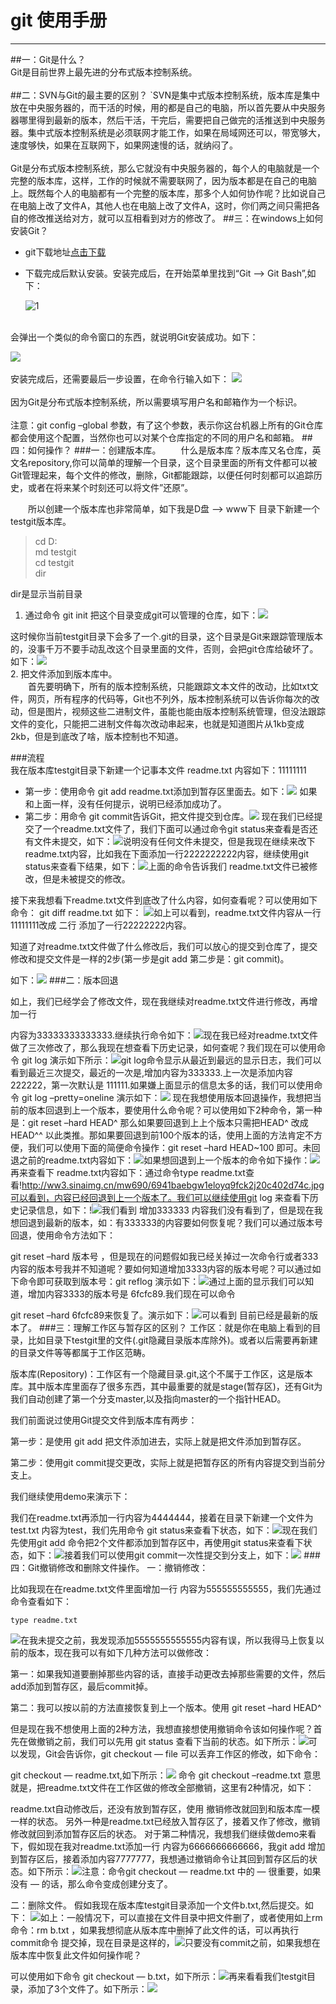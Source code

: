 # git 使用手册

---
##一：Git是什么？<br>
	Git是目前世界上最先进的分布式版本控制系统。<br><br>
##二：SVN与Git的最主要的区别？
 `SVN是集中式版本控制系统，版本库是集中放在中央服务器的，而干活的时候，用的都是自己的电脑，所以首先要从中央服务器哪里得到最新的版本，然后干活，干完后，需要把自己做完的活推送到中央服务器。集中式版本控制系统是必须联网才能工作，如果在局域网还可以，带宽够大，速度够快，如果在互联网下，如果网速慢的话，就纳闷了。
 <br> <br>
 Git是分布式版本控制系统，那么它就没有中央服务器的，每个人的电脑就是一个完整的版本库，这样，工作的时候就不需要联网了，因为版本都是在自己的电脑上。既然每个人的电脑都有一个完整的版本库，那多个人如何协作呢？比如说自己在电脑上改了文件A，其他人也在电脑上改了文件A，这时，你们两之间只需把各自的修改推送给对方，就可以互相看到对方的修改了。
##三：在windows上如何安装Git？
 * git下载地址[点击下载](http://www.so.com/link?url=http%3A%2F%2Fsoftdl.360tpcdn.com%2FGit%2FGit_2.12.exe&q=git&ts=1492075231&t=2cf004b0dd9c65921ecefdfa083c7c0&src=haosou)
* 下载完成后默认安装。安装完成后，在开始菜单里找到“Git –> Git Bash”,如下： 


	![1](http://ww4.sinaimg.cn/mw690/6941baebgw1eloyr8oschj2071021glh.jpg)
<br>
会弹出一个类似的命令窗口的东西，就说明Git安装成功。如下：

![](http://ww4.sinaimg.cn/mw690/6941baebgw1eloyr6clzzj20ik0akq3e.jpg)
<br><br>
安装完成后，还需要最后一步设置，在命令行输入如下：
![](http://ww2.sinaimg.cn/mw690/6941baebgw1eloyr4qsztj20hy05xt9c.jpg)
<br><br>
 因为Git是分布式版本控制系统，所以需要填写用户名和邮箱作为一个标识。
<br><br>
  注意：git config  –global 参数，有了这个参数，表示你这台机器上所有的Git仓库都会使用这个配置，当然你也可以对某个仓库指定的不同的用户名和邮箱。
##四：如何操作？
###一：创建版本库。
　　什么是版本库？版本库又名仓库，英文名repository,你可以简单的理解一个目录，这个目录里面的所有文件都可以被Git管理起来，每个文件的修改，删除，Git都能跟踪，以便任何时刻都可以追踪历史，或者在将来某个时刻还可以将文件”还原”。  

　　所以创建一个版本库也非常简单，如下我是D盘 –> www下 目录下新建一个testgit版本库。  
>cd D:  
>md testgit  
>cd testgit  
>dir   
   
dir是显示当前目录   
1. 通过命令 git init 把这个目录变成git可以管理的仓库，如下：![](http://ww1.sinaimg.cn/mw690/6941baebgw1eloyr2rpcnj20en025mx9.jpg)  
 
 这时候你当前testgit目录下会多了一个.git的目录，这个目录是Git来跟踪管理版本的，没事千万不要手动乱改这个目录里面的文件，否则，会把git仓库给破坏了。如下：![](http://ww4.sinaimg.cn/mw690/6941baebgw1eloyr1x3lzj20h004tgm1.jpg)  
2.  把文件添加到版本库中。  
    　　首先要明确下，所有的版本控制系统，只能跟踪文本文件的改动，比如txt文件，网页，所有程序的代码等，Git也不列外，版本控制系统可以告诉你每次的改动，但是图片，视频这些二进制文件，虽能也能由版本控制系统管理，但没法跟踪文件的变化，只能把二进制文件每次改动串起来，也就是知道图片从1kb变成2kb，但是到底改了啥，版本控制也不知道。
  
###流程  
我在版本库testgit目录下新建一个记事本文件 readme.txt 内容如下：11111111  

+ 第一步：使用命令 git add readme.txt添加到暂存区里面去。如下：![](http://ww3.sinaimg.cn/mw690/6941baebgw1eloyr0wkxbj20ch028dfu.jpg) 如果和上面一样，没有任何提示，说明已经添加成功了。
+   第二步：用命令 git commit告诉Git，把文件提交到仓库。![](http://ww4.sinaimg.cn/mw690/6941baebgw1eloyqz56axj20dp03djrr.jpg)  现在我们已经提交了一个readme.txt文件了，我们下面可以通过命令git status来查看是否还有文件未提交，如下：![](http://ww3.sinaimg.cn/mw690/6941baebgw1eloyqrg067j20d102zwen.jpg)说明没有任何文件未提交，但是我现在继续来改下readme.txt内容，比如我在下面添加一行2222222222内容，继续使用git status来查看下结果，如下：![](http://ww1.sinaimg.cn/mw690/6941baebgw1eloyqq7ts6j20h504r74x.jpg)上面的命令告诉我们 readme.txt文件已被修改，但是未被提交的修改。

接下来我想看下readme.txt文件到底改了什么内容，如何查看呢？可以使用如下命令：
git diff readme.txt 如下：
![](http://ww1.sinaimg.cn/mw690/6941baebgw1eloyqnrvxgj20ds05maal.jpg)如上可以看到，readme.txt文件内容从一行11111111改成 二行 添加了一行22222222内容。

知道了对readme.txt文件做了什么修改后，我们可以放心的提交到仓库了，提交修改和提交文件是一样的2步(第一步是git add  第二步是：git commit)。

如下：![](http://ww3.sinaimg.cn/mw690/6941baebgw1eloyqmcupsj20h609i402.jpg)
###二：版本回退
  
 如上，我们已经学会了修改文件，现在我继续对readme.txt文件进行修改，再增加一行

内容为33333333333333.继续执行命令如下：![](http://ww1.sinaimg.cn/mw690/6941baebgw1eloyql1473j20cp03vdga.jpg)现在我已经对readme.txt文件做了三次修改了，那么我现在想查看下历史记录，如何查呢？我们现在可以使用命令 git log 演示如下所示：![](http://ww2.sinaimg.cn/mw690/6941baebgw1eloyqd9m1dj20gt08ggn8.jpg)git log命令显示从最近到最远的显示日志，我们可以看到最近三次提交，最近的一次是,增加内容为333333.上一次是添加内容222222，第一次默认是 111111.如果嫌上面显示的信息太多的话，我们可以使用命令 git log –pretty=oneline 演示如下：![](http://ww1.sinaimg.cn/mw690/6941baebgw1eloyqc3ziwj20gs02paai.jpg) 现在我想使用版本回退操作，我想把当前的版本回退到上一个版本，要使用什么命令呢？可以使用如下2种命令，第一种是：git reset  –hard HEAD^ 那么如果要回退到上上个版本只需把HEAD^ 改成 HEAD^^ 以此类推。那如果要回退到前100个版本的话，使用上面的方法肯定不方便，我们可以使用下面的简便命令操作：git reset  –hard HEAD~100 即可。未回退之前的readme.txt内容如下：![](http://ww3.sinaimg.cn/mw690/6941baebgw1eloyqavyf7j20ch04laap.jpg)如果想回退到上一个版本的命令如下操作：![](http://ww4.sinaimg.cn/mw690/6941baebgw1eloyqa5xjfj20ct02xaad.jpg)再来查看下 readme.txt内容如下：通过命令type readme.txt查看!http://ww3.sinaimg.cn/mw690/6941baebgw1eloyq9fck2j20c402d74c.jpg可以看到，内容已经回退到上一个版本了。我们可以继续使用git log 来查看下历史记录信息，如下：!![](http://ww2.sinaimg.cn/mw690/6941baebgw1eloyq6bhrlj20dc063dgk.jpg)我们看到 增加333333 内容我们没有看到了，但是现在我想回退到最新的版本，如：有333333的内容要如何恢复呢？我们可以通过版本号回退，使用命令方法如下：

git reset  –hard 版本号 ，但是现在的问题假如我已经关掉过一次命令行或者333内容的版本号我并不知道呢？要如何知道增加3333内容的版本号呢？可以通过如下命令即可获取到版本号：git reflog  演示如下：![](http://ww4.sinaimg.cn/mw690/6941baebgw1eloyq5dtfrj20e603e0t5.jpg)通过上面的显示我们可以知道，增加内容3333的版本号是 6fcfc89.我们现在可以命令

git reset  –hard 6fcfc89来恢复了。演示如下：![](http://ww3.sinaimg.cn/mw690/6941baebgw1eloyq4m3oqj20e104974t.jpg)可以看到 目前已经是最新的版本了。
###三：理解工作区与暂存区的区别？
工作区：就是你在电脑上看到的目录，比如目录下testgit里的文件(.git隐藏目录版本库除外)。或者以后需要再新建的目录文件等等都属于工作区范畴。

   版本库(Repository)：工作区有一个隐藏目录.git,这个不属于工作区，这是版本库。其中版本库里面存了很多东西，其中最重要的就是stage(暂存区)，还有Git为我们自动创建了第一个分支master,以及指向master的一个指针HEAD。

我们前面说过使用Git提交文件到版本库有两步：

  第一步：是使用 git add 把文件添加进去，实际上就是把文件添加到暂存区。

  第二步：使用git commit提交更改，实际上就是把暂存区的所有内容提交到当前分支上。

我们继续使用demo来演示下：

我们在readme.txt再添加一行内容为4444444，接着在目录下新建一个文件为test.txt 内容为test，我们先用命令 git status来查看下状态，如下：![](http://ww1.sinaimg.cn/mw690/6941baebgw1eloyq3ykzsj20hv06pwfi.jpg)现在我们先使用git add 命令把2个文件都添加到暂存区中，再使用git status来查看下状态，如下：![](http://ww3.sinaimg.cn/mw690/6941baebgw1eloyq2gn7sj20d206p0t8.jpg)接着我们可以使用git commit一次性提交到分支上，如下：![](http://ww2.sinaimg.cn/mw690/6941baebgw1eloyq1gpk0j20h704mdgm.jpg)
###四：Git撤销修改和删除文件操作。
一：撤销修改：

   比如我现在在readme.txt文件里面增加一行 内容为555555555555，我们先通过命令查看如下：
  
`type readme.txt`  

![](http://ww3.sinaimg.cn/mw690/6941baebgw1eloyq0rzrcj20ax03vaaa.jpg)在我未提交之前，我发现添加5555555555555内容有误，所以我得马上恢复以前的版本，现在我可以有如下几种方法可以做修改：

第一：如果我知道要删掉那些内容的话，直接手动更改去掉那些需要的文件，然后add添加到暂存区，最后commit掉。

第二：我可以按以前的方法直接恢复到上一个版本。使用 git reset  –hard HEAD^

但是现在我不想使用上面的2种方法，我想直接想使用撤销命令该如何操作呢？首先在做撤销之前，我们可以先用 git status 查看下当前的状态。如下所示：![](http://ww2.sinaimg.cn/mw690/6941baebgw1eloyq034qhj20hs04oaam.jpg)可以发现，Git会告诉你，git checkout  — file 可以丢弃工作区的修改，如下命令：

git checkout  —  readme.txt,如下所示：![](http://ww4.sinaimg.cn/mw690/6941baebgw1eloypz44y5j20eh03w0t4.jpg)
命令 git checkout –readme.txt 意思就是，把readme.txt文件在工作区做的修改全部撤销，这里有2种情况，如下：

readme.txt自动修改后，还没有放到暂存区，使用 撤销修改就回到和版本库一模一样的状态。
另外一种是readme.txt已经放入暂存区了，接着又作了修改，撤销修改就回到添加暂存区后的状态。
对于第二种情况，我想我们继续做demo来看下，假如现在我对readme.txt添加一行 内容为6666666666666，我git add 增加到暂存区后，接着添加内容7777777，我想通过撤销命令让其回到暂存区后的状态。如下所示：![](http://ww1.sinaimg.cn/mw690/6941baebgw1eloypybh8pj20h40deq52.jpg)注意：命令git checkout — readme.txt 中的 — 很重要，如果没有 — 的话，那么命令变成创建分支了。

二：删除文件。
假如我现在版本库testgit目录添加一个文件b.txt,然后提交。如下：
   ![](http://ww4.sinaimg.cn/mw690/6941baebgw1eloypxcttej20hr0awmzc.jpg)如上：一般情况下，可以直接在文件目录中把文件删了，或者使用如上rm命令：rm b.txt ，如果我想彻底从版本库中删掉了此文件的话，可以再执行commit命令 提交掉，现在目录是这样的，![](http://ww4.sinaimg.cn/mw690/6941baebgw1eloypvtweyj20jj05cwf4.jpg)只要没有commit之前，如果我想在版本库中恢复此文件如何操作呢？

可以使用如下命令 git checkout  — b.txt，如下所示：![](http://ww4.sinaimg.cn/mw690/6941baebgw1eloyput1l8j20fh06s0tr.jpg)再来看看我们testgit目录，添加了3个文件了。如下所示：![](http://ww1.sinaimg.cn/mw690/6941baebgw1eloyptqfr7j20kz076ab3.jpg)